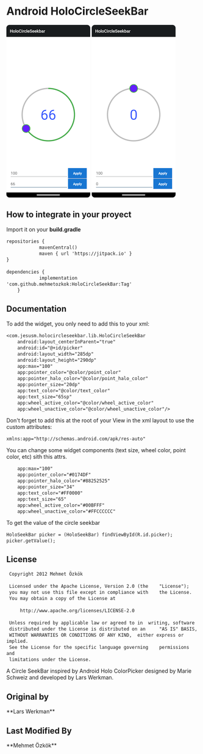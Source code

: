 <h1>Android HoloCircleSeekBar</h1>


![image](/images/device-2015-04-08-225534.png)
![image](/images/device-2015-09-21-225940.png)

<h2>How to integrate in your proyect</h2>

Import it on your **build.gradle**

```
repositories {
			mavenCentral()
			maven { url 'https://jitpack.io' }
}

dependencies {
	        implementation 'com.github.mehmetozkok:HoloCircleSeekBar:Tag'
	}
```


<h2>Documentation</h2>
To add the widget, you only need to add this to your xml:

    <com.jesusm.holocircleseekbar.lib.HoloCircleSeekBar
        android:layout_centerInParent="true"
        android:id="@+id/picker"
        android:layout_width="285dp"
        android:layout_height="290dp"
        app:max="100"
        app:pointer_color="@color/point_color"
        app:pointer_halo_color="@color/point_halo_color"
        app:pointer_size="20dp"
        app:text_color="@color/text_color"
        app:text_size="65sp"
        app:wheel_active_color="@color/wheel_active_color"
        app:wheel_unactive_color="@color/wheel_unactive_color"/>

Don't forget to add this at the root of your View in the xml layout to use the custom attributes:

	xmlns:app="http://schemas.android.com/apk/res-auto"
        
You can change some widget components (text size, wheel color, point color, etc) sith this attrs.
 
        app:max="100"
        app:pointer_color="#0174DF"
        app:pointer_halo_color="#88252525"
        app:pointer_size="34"
        app:text_color="#FF0000"
        app:text_size="65"
        app:wheel_active_color="#00BFFF"
        app:wheel_unactive_color="#FFCCCCCC" 

To get the value of the circle seekbar

	HoloSeekBar picker = (HoloSeekBar) findViewById(R.id.picker);
	picker.getValue();
	
<H2>License</H2>
	
 	 Copyright 2012 Mehmet Özkök
 	
 	 Licensed under the Apache License, Version 2.0 (the 	"License");
 	 you may not use this file except in compliance with 	the License.
 	 You may obtain a copy of the License at
 	
 	     http://www.apache.org/licenses/LICENSE-2.0
 	
 	 Unless required by applicable law or agreed to in 	writing, software
	 distributed under the License is distributed on an 	"AS IS" BASIS,
 	 WITHOUT WARRANTIES OR CONDITIONS OF ANY KIND, 	either express or implied.
 	 See the License for the specific language governing 	permissions and
 	 limitations under the License.

A Circle SeekBar inspired by Android Holo ColorPicker designed by Marie Schweiz and developed by Lars Werkman.

<h2>Original by</h2>
**Lars Werkman**
 

<h2>Last Modified By</h2>
**Mehmet Özkök**

